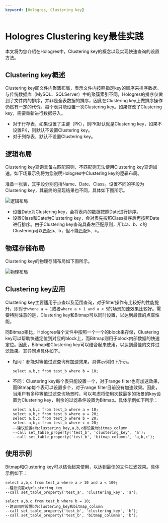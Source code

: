 ```yaml
---
keyword: [Hologres, Clustering key]
---
```


# Hologres Clustering key最佳实践

本文将为您介绍在Hologres中，Clustering key的概念以及实现快速查询的设置方法。

## Clustering key概述

Clustering key即文件内聚簇布局，表示文件内按照指定key的顺序来排序数据。与传统数据库（MySQL、SQLServer）中的聚簇索引不同，Hologres的排序仅做到了文件内的排序，并非是全表数据的排序，因此在Clustering key上做排序操作仍然有一定的代价。每个表只能设置一次Clustering key。如果修改了Clustering key，需要重新进行数据导入。

-   对于行存表，如果设置了主键（PK），则PK默认就是Clustering key，如果不设置PK，则默认不设置Clustering key。
-   对于列存表，默认不设置Clustering key。

## 逻辑布局

Clustering key查询具备左匹配原则，不匹配则无法使用Clustering key查询加速。如下场景示例将为您说明Hologres中Clustering key的逻辑布局。

准备一张表，其字段分别包括Name、Date、Class。设置不同的字段为Clustering key，其最终的呈现结果也不同，具体如下图所示。

![逻辑布局](https://static-aliyun-doc.oss-accelerate.aliyuncs.com/assets/img/zh-CN/8630872161/p239431.png)

-   设置Date为Clustering key，会将表内的数据按照Date进行排序。
-   设置Class和Date为Clustering key，会对表先按照Class排序后再按照Date进行排序。由于Clustering key查询具备左匹配原则，所以a、b、c的Clustering可以匹配a、b，但不能匹配b、c。

## 物理存储布局

Clustering key的物理存储布局如下图所示。

![物理布局](https://static-aliyun-doc.oss-accelerate.aliyuncs.com/assets/img/zh-CN/0353152161/p239433.png)

## Clustering key应用

Clustering key主要适用于点查以及范围查询，对于filter操作有比较好的性能提升，即对于`where a = 1`或者`where a > 1 and a < 5`的场景加速效果比较好。需要特别注意的是，Clustering key和Bitmap可以同时设置，以达到最佳的点查性能。

同Bitmap相比，Hologres每个文件中按照一个一个的block来存储，Clustering key可以帮助快速定位到对应的block上，而Bitmap则用于block内部数据的快速定位。因此，Bitmap和Clustering key可以结合起来使用，以达到最佳的文件过滤效果。其异同点具体如下。

-   相同：都能对等值过滤查询有加速效果，具体示例如下所示。

    ```
    select a,b,c from test_b where b = 10;
    ```

-   不同：Clustering key每个表只能设置一个，对于range filter也有加速效果，而Bitmap每个表可以设置多个，对于range filter目前没有加速效果。因此，当用户有多种等值过滤查询场景时，可以考虑将使用次数最多的场景的key设置为Clustering key，剩余的过滤条件设置为Bitmap。具体示例如下所示：

    ```
    select a,b,c from test_b where a = 10;
    select a,b,c from test_b where a = 20;
    select a,b,c from test_b where b = 20;
    select a,b,c from test_b where c = 20;
    --建议设置a为clustering_key,a,b,c都设置为bitmap_column
    --call set_table_property('test_b', 'clustering_key', 'a');
    --call set_table_property('test_b', 'bitmap_columns', 'a,b,c');
    ```


## 使用示例

Bitmap和Clustering key可以结合起来使用，以达到最佳的文件过滤效果。具体示例如下：

```
select a,b,c from test_a where a > 10 and a < 100;
--建议设置a为clustering_key
--call set_table_property('test_a', 'clustering_key', 'a');

select a,b,c from test_b where b = 10;
--建议同时设置b为clustering_key和bitmap_column
--call set_table_property('test_b', 'clustering_key', 'b');
--call set_table_property('test_b', 'bitmap_columns', 'b');
```


